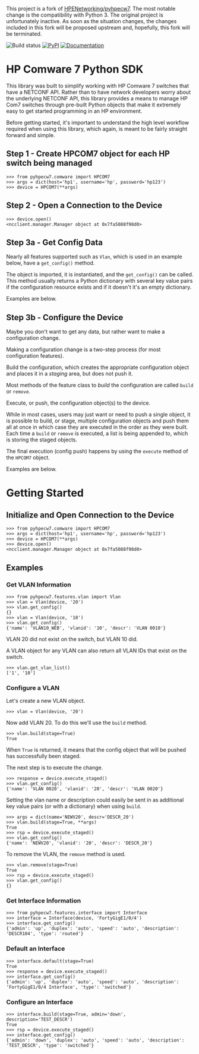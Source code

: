 This project is a fork of [HPENetworking/pyhpecw7][]. The most notable
change is the compatibility with Python 3. The original project is
unfortunately inactive. As soon as the situation changes, the changes
included in this fork will be proposed upstream and, hopefully, this
fork will be terminated.

![Build status](https://img.shields.io/github/workflow/status/vincentbernat/pyhpecw7/Tests)
[![PyPI](https://img.shields.io/pypi/v/py3hpecw7.svg)](https://pypi.python.org/pypi/py3hpecw7)
[![Documentation](https://img.shields.io/readthedocs/py3hpecw7)](http://py3hpecw7.readthedocs.io/)

[HPENetworking/pyhpecw7]: https://github.com/HPENetworking/pyhpecw7

# HP Comware 7 Python SDK

This library was built to simplify working with HP Comware 7 switches
that have a NETCONF API. Rather than to have network developers worry
about the underlying NETCONF API, this library provides a means to
manage HP Com7 switches through pre-built Python objects that make it
extremely easy to get started programming in an HP environment.

Before getting started, it's important to understand the high level
workflow required when using this library, which again, is meant to be
fairly straight forward and simple.

## Step 1 - Create HPCOM7 object for each HP switch being managed

```pycon
>>> from pyhpecw7.comware import HPCOM7
>>> args = dict(host='hp1', username='hp', password='hp123')
>>> device = HPCOM7(**args)
```

## Step 2 - Open a Connection to the Device

```pycon
>>> device.open()
<ncclient.manager.Manager object at 0x7fa5088f98d0>
```

## Step 3a - Get Config Data

Nearly all features supported such as `Vlan`, which is used in an
example below, have a `get_config()` method.

The object is imported, it is instantiated, and the `get_config()` can
be called. This method usually returns a Python dictionary with
several key value pairs if the configuration resource exists and if it
doesn't it's an empty dictionary.

Examples are below.

## Step 3b - Configure the Device

Maybe you don't want to get any data, but rather want to make a
configuration change.

Making a configuration change is a two-step process (for most
configuration features).

Build the configuration, which creates the appropriate configuration
object and places it in a *staging* area, but does not push it.

Most methods of the feature class to *build* the configuration are
called `build` or `remove`.

Execute, or push, the configuration object(s) to the device.

While in most cases, users may just want or need to push a single
object, it is possible to build, or stage, multiple configuration
objects and push them all at once in which case they are executed in
the order as they were built. Each time a `build` or `remove` is
executed, a list is being appended to, which is storing the staged
objects.

The final execution (config push) happens by using the `execute`
method of the `HPCOM7` object.

Examples are below.

# Getting Started

## Initialize and Open Connection to the Device

```pycon
>>> from pyhpecw7.comware import HPCOM7
>>> args = dict(host='hp1', username='hp', password='hp123')
>>> device = HPCOM7(**args)
>>> device.open()
<ncclient.manager.Manager object at 0x7fa5088f98d0>
```

## Examples

### Get VLAN Information

```pycon
>>> from pyhpecw7.features.vlan import Vlan
>>> vlan = Vlan(device, '20')
>>> vlan.get_config()
{}
>>> vlan = Vlan(device, '10')
>>> vlan.get_config()
{'name': 'VLAN10_WEB', 'vlanid': '10', 'descr': 'VLAN 0010'}
```

VLAN 20 did not exist on the switch, but VLAN 10 did.

A VLAN object for any VLAN can also return all VLAN IDs that exist on
the switch.

```pycon
>>> vlan.get_vlan_list()
['1', '10']
```

### Configure a VLAN

Let's create a new VLAN object.

```pycon
>>> vlan = Vlan(device, '20')
```

Now add VLAN 20. To do this we'll use the `build` method.

```pycon
>>> vlan.build(stage=True)
True
```

When `True` is returned, it means that the config object that will be
pushed has successfully been staged.

The next step is to execute the change.

```pycon
>>> response = device.execute_staged()
>>> vlan.get_config()
{'name': 'VLAN 0020', 'vlanid': '20', 'descr': 'VLAN 0020'}
```

Setting the vlan name or description could easily be sent in as
additional key value pairs (or with a dictionary) when using `build`.

```pycon
>>> args = dict(name='NEWV20', descr='DESCR_20')
>>> vlan.build(stage=True, **args)
True
>>> rsp = device.execute_staged()
>>> vlan.get_config()
{'name': 'NEWV20', 'vlanid': '20', 'descr': 'DESCR_20'}
```

To remove the VLAN, the `remove` method is used.

```pycon
>>> vlan.remove(stage=True)
True
>>> rsp = device.execute_staged()
>>> vlan.get_config()
{}
```

### Get Interface Information

```pycon
>>> from pyhpecw7.features.interface import Interface
>>> interface = Interface(device, 'FortyGigE1/0/4')
>>> interface.get_config()
{'admin': 'up', 'duplex': 'auto', 'speed': 'auto', 'description': 'DESCR104', 'type': 'routed'}
```

### Default an Interface

```pycon
>>> interface.default(stage=True)
True
>>> response = device.execute_staged()
>>> interface.get_config()
{'admin': 'up', 'duplex': 'auto', 'speed': 'auto', 'description': 'FortyGigE1/0/4 Interface', 'type': 'switched'}
```

### Configure an Interface

```pycon
>>> interface.build(stage=True, admin='down', description='TEST_DESCR')
True
>>> rsp = device.execute_staged()
>>> interface.get_config()
{'admin': 'down', 'duplex': 'auto', 'speed': 'auto', 'description': 'TEST_DESCR', 'type': 'switched'}
```
